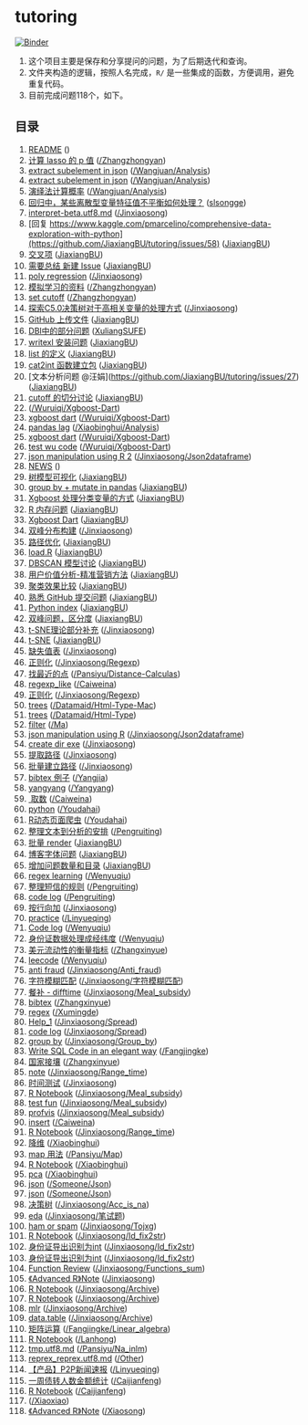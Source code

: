 
<!-- README.md is generated from README.Rmd. Please edit that file -->

# tutoring

<!-- badges: start -->

[![Binder](https://mybinder.org/badge_logo.svg)](https://mybinder.org/v2/gh/JiaxiangBU/tutoring/master)
<!-- badges: end -->

1.  这个项目主要是保存和分享提问的问题，为了后期迭代和查询。
2.  文件夹构造的逻辑，按照人名完成，`R/` 是一些集成的函数，方便调用，避免重复代码。
3.  目前完成问题118个，如下。

## 目录

1.  [README](https://jiaxiangbu.github.io/tutoring//README)
    ([](https://github.com/JiaxiangBU/tutoring/tree/master//README.md))
2.  [计算 lasso 的 p
    值](https://jiaxiangbu.github.io/tutoring//zhangzhongyan/glmnet.html)
    ([/Zhangzhongyan](https://github.com/JiaxiangBU/tutoring/tree/master//zhangzhongyan/glmnet.html))
3.  [extract subelement in
    json](https://jiaxiangbu.github.io/tutoring//wangjuan/analysis/extract_subelement_in_json)
    ([/Wangjuan/Analysis](https://github.com/JiaxiangBU/tutoring/tree/master//wangjuan/analysis/extract_subelement_in_json.md))
4.  [extract subelement in
    json](https://mybinder.org/v2/gh/JiaxiangBU/tutoring/master?filepath=wangjuan%2Fanalysis%2Fextract_subelement_in_json.ipynb)
    ([/Wangjuan/Analysis](https://github.com/JiaxiangBU/tutoring/tree/master//wangjuan/analysis/extract_subelement_in_json.ipynb))
5.  [演绎法计算概率](https://jiaxiangbu.github.io/tutoring//wangjuan/analysis/prob-deduction)
    ([/Wangjuan/Analysis](https://github.com/JiaxiangBU/tutoring/tree/master//wangjuan/analysis/prob-deduction.md))
6.  [回归中，某些离散型变量特征值不平衡如何处理？](https://github.com/JiaxiangBU/tutoring/issues/61)
    ([slsongge](https://github.com/users/slsongge))
7.  [interpret-beta.utf8.md](https://jiaxiangbu.github.io/tutoring//jinxiaosong/interpret-beta.html)
    ([/Jinxiaosong](https://github.com/JiaxiangBU/tutoring/tree/master//jinxiaosong/interpret-beta.html))
8.  [回复
    https://www.kaggle.com/pmarcelino/comprehensive-data-exploration-with-python](https://github.com/JiaxiangBU/tutoring/issues/58)
    ([JiaxiangBU](https://github.com/users/JiaxiangBU))
9.  [交叉项](https://github.com/JiaxiangBU/tutoring/issues/52)
    ([JiaxiangBU](https://github.com/users/JiaxiangBU))
10. [需要总结 新建 Issue](https://github.com/JiaxiangBU/tutoring/issues/51)
    ([JiaxiangBU](https://github.com/users/JiaxiangBU))
11. [poly
    regression](https://jiaxiangbu.github.io/tutoring//jinxiaosong/poly-regression)
    ([/Jinxiaosong](https://github.com/JiaxiangBU/tutoring/tree/master//jinxiaosong/poly-regression.md))
12. [模拟学习的资料](https://jiaxiangbu.github.io/tutoring//zhangzhongyan/sim-learning)
    ([/Zhangzhongyan](https://github.com/JiaxiangBU/tutoring/tree/master//zhangzhongyan/sim-learning.md))
13. [set
    cutoff](https://jiaxiangbu.github.io/tutoring//zhangzhongyan/set-cutoff)
    ([/Zhangzhongyan](https://github.com/JiaxiangBU/tutoring/tree/master//zhangzhongyan/set-cutoff.md))
14. [探索C5.0决策树对于高相关变量的处理方式](https://jiaxiangbu.github.io/tutoring//jinxiaosong/corr_c50_test.html)
    ([/Jinxiaosong](https://github.com/JiaxiangBU/tutoring/tree/master//jinxiaosong/corr_c50_test.html))
15. [GitHub 上传文件](https://github.com/JiaxiangBU/tutoring/issues/47)
    ([JiaxiangBU](https://github.com/users/JiaxiangBU))
16. [DBI中的部分问题](https://github.com/JiaxiangBU/tutoring/issues/39)
    ([XuliangSUFE](https://github.com/users/XuliangSUFE))
17. [writexl 安装问题](https://github.com/JiaxiangBU/tutoring/issues/35)
    ([JiaxiangBU](https://github.com/users/JiaxiangBU))
18. [list 的定义](https://github.com/JiaxiangBU/tutoring/issues/37)
    ([JiaxiangBU](https://github.com/users/JiaxiangBU))
19. [cat2int 函数建立包](https://github.com/JiaxiangBU/tutoring/issues/33)
    ([JiaxiangBU](https://github.com/users/JiaxiangBU))
20. \[文本分析问题 @汪娟\](<https://github.com/JiaxiangBU/tutoring/issues/27>)
    ([JiaxiangBU](https://github.com/users/JiaxiangBU))
21. [cutoff 的切分讨论](https://github.com/JiaxiangBU/tutoring/issues/26)
    ([JiaxiangBU](https://github.com/users/JiaxiangBU))
22. [](https://jiaxiangbu.github.io/tutoring//wuruiqi/xgboost-dart/xgboost-dart.html)
    ([/Wuruiqi/Xgboost-Dart](https://github.com/JiaxiangBU/tutoring/tree/master//wuruiqi/xgboost-dart/xgboost-dart.html))
23. [xgboost
    dart](https://mybinder.org/v2/gh/JiaxiangBU/tutoring/master?filepath=wuruiqi%2Fxgboost-dart%2Fxgboost-dart.ipynb)
    ([/Wuruiqi/Xgboost-Dart](https://github.com/JiaxiangBU/tutoring/tree/master//wuruiqi/xgboost-dart/xgboost-dart.ipynb))
24. [pandas
    lag](https://mybinder.org/v2/gh/JiaxiangBU/tutoring/master?filepath=xiaobinghui%2Fanalysis%2Fpandas-lag.ipynb)
    ([/Xiaobinghui/Analysis](https://github.com/JiaxiangBU/tutoring/tree/master//xiaobinghui/analysis/pandas-lag.ipynb))
25. [xgboost
    dart](https://jiaxiangbu.github.io/tutoring//wuruiqi/xgboost-dart/xgboost-dart)
    ([/Wuruiqi/Xgboost-Dart](https://github.com/JiaxiangBU/tutoring/tree/master//wuruiqi/xgboost-dart/xgboost-dart.md))
26. [test wu
    code](https://mybinder.org/v2/gh/JiaxiangBU/tutoring/master?filepath=wuruiqi%2Fxgboost-dart%2Ftest-wu-code.ipynb)
    ([/Wuruiqi/Xgboost-Dart](https://github.com/JiaxiangBU/tutoring/tree/master//wuruiqi/xgboost-dart/test-wu-code.ipynb))
27. [json manipulation using
    R 2](https://jiaxiangbu.github.io/tutoring//jinxiaosong/json2dataframe/json2df-2019-04-28)
    ([/Jinxiaosong/Json2dataframe](https://github.com/JiaxiangBU/tutoring/tree/master//jinxiaosong/json2dataframe/json2df-2019-04-28.md))
28. [NEWS](https://jiaxiangbu.github.io/tutoring//NEWS)
    ([](https://github.com/JiaxiangBU/tutoring/tree/master//NEWS.md))
29. [树模型可视化](https://github.com/JiaxiangBU/tutoring/issues/25)
    ([JiaxiangBU](https://github.com/users/JiaxiangBU))
30. [group by + mutate in
    pandas](https://github.com/JiaxiangBU/tutoring/issues/24)
    ([JiaxiangBU](https://github.com/users/JiaxiangBU))
31. [Xgboost
    处理分类变量的方式](https://github.com/JiaxiangBU/tutoring/issues/20)
    ([JiaxiangBU](https://github.com/users/JiaxiangBU))
32. [R 内存问题](https://github.com/JiaxiangBU/tutoring/issues/19)
    ([JiaxiangBU](https://github.com/users/JiaxiangBU))
33. [Xgboost Dart](https://github.com/JiaxiangBU/tutoring/issues/18)
    ([JiaxiangBU](https://github.com/users/JiaxiangBU))
34. [双峰分布构建](https://jiaxiangbu.github.io/tutoring//jinxiaosong/distribution-trick)
    ([/Jinxiaosong](https://github.com/JiaxiangBU/tutoring/tree/master//jinxiaosong/distribution-trick.md))
35. [路径优化](https://github.com/JiaxiangBU/tutoring/issues/17)
    ([JiaxiangBU](https://github.com/users/JiaxiangBU))
36. [load.R](https://github.com/JiaxiangBU/tutoring/issues/16)
    ([JiaxiangBU](https://github.com/users/JiaxiangBU))
37. [DBSCAN 模型讨论](https://github.com/JiaxiangBU/tutoring/issues/14)
    ([JiaxiangBU](https://github.com/users/JiaxiangBU))
38. [用户价值分析-精准营销方法](https://github.com/JiaxiangBU/tutoring/issues/13)
    ([JiaxiangBU](https://github.com/users/JiaxiangBU))
39. [聚类效果比较](https://github.com/JiaxiangBU/tutoring/issues/12)
    ([JiaxiangBU](https://github.com/users/JiaxiangBU))
40. [熟悉 GitHub 提交问题](https://github.com/JiaxiangBU/tutoring/issues/10)
    ([JiaxiangBU](https://github.com/users/JiaxiangBU))
41. [Python index](https://github.com/JiaxiangBU/tutoring/issues/9)
    ([JiaxiangBU](https://github.com/users/JiaxiangBU))
42. [双峰问题，区分度](https://github.com/JiaxiangBU/tutoring/issues/8)
    ([JiaxiangBU](https://github.com/users/JiaxiangBU))
43. [t-SNE理论部分补充](https://jiaxiangbu.github.io/tutoring//jinxiaosong/t-sne-theory.html)
    ([/Jinxiaosong](https://github.com/JiaxiangBU/tutoring/tree/master//jinxiaosong/t-sne-theory.html))
44. [t-SNE](https://github.com/JiaxiangBU/tutoring/issues/7)
    ([JiaxiangBU](https://github.com/users/JiaxiangBU))
45. [缺失值表](https://jiaxiangbu.github.io/tutoring//jinxiaosong/na-summary)
    ([/Jinxiaosong](https://github.com/JiaxiangBU/tutoring/tree/master//jinxiaosong/na-summary.md))
46. [正则化](https://jiaxiangbu.github.io/tutoring//jinxiaosong/regexp/str_match)
    ([/Jinxiaosong/Regexp](https://github.com/JiaxiangBU/tutoring/tree/master//jinxiaosong/regexp/str_match.md))
47. [找最近的点](https://jiaxiangbu.github.io/tutoring//pansiyu/distance-calculas/readme-dist-cal)
    ([/Pansiyu/Distance-Calculas](https://github.com/JiaxiangBU/tutoring/tree/master//pansiyu/distance-calculas/readme-dist-cal.md))
48. [regexp\_like](https://jiaxiangbu.github.io/tutoring//caiweina/regexp_like)
    ([/Caiweina](https://github.com/JiaxiangBU/tutoring/tree/master//caiweina/regexp_like.md))
49. [正则化](https://jiaxiangbu.github.io/tutoring//jinxiaosong/regexp/str_match-02)
    ([/Jinxiaosong/Regexp](https://github.com/JiaxiangBU/tutoring/tree/master//jinxiaosong/regexp/str_match-02.md))
50. [trees](https://jiaxiangbu.github.io/tutoring//dataMaid/html-type-mac/dataMaid_trees.html)
    ([/Datamaid/Html-Type-Mac](https://github.com/JiaxiangBU/tutoring/tree/master//dataMaid/html-type-mac/dataMaid_trees.html))
51. [trees](https://jiaxiangbu.github.io/tutoring//dataMaid/html-type/dataMaid_trees.html)
    ([/Datamaid/Html-Type](https://github.com/JiaxiangBU/tutoring/tree/master//dataMaid/html-type/dataMaid_trees.html))
52. [filter](https://mybinder.org/v2/gh/JiaxiangBU/tutoring/master?filepath=ma%2Ffilter.ipynb)
    ([/Ma](https://github.com/JiaxiangBU/tutoring/tree/master//ma/filter.ipynb))
53. [json manipulation using
    R](https://jiaxiangbu.github.io/tutoring//jinxiaosong/json2dataframe/json2dataframe)
    ([/Jinxiaosong/Json2dataframe](https://github.com/JiaxiangBU/tutoring/tree/master//jinxiaosong/json2dataframe/json2dataframe.md))
54. [create dir
    exe](https://jiaxiangbu.github.io/tutoring//jinxiaosong/create_dir_exe)
    ([/Jinxiaosong](https://github.com/JiaxiangBU/tutoring/tree/master//jinxiaosong/create_dir_exe.md))
55. [提取路径](https://jiaxiangbu.github.io/tutoring//jinxiaosong/extract_path_part)
    ([/Jinxiaosong](https://github.com/JiaxiangBU/tutoring/tree/master//jinxiaosong/extract_path_part.md))
56. [批量建立路径](https://jiaxiangbu.github.io/tutoring//jinxiaosong/batch_create_dir)
    ([/Jinxiaosong](https://github.com/JiaxiangBU/tutoring/tree/master//jinxiaosong/batch_create_dir.md))
57. [bibtex 例子](https://jiaxiangbu.github.io/tutoring//yangjia/bibtex)
    ([/Yangjia](https://github.com/JiaxiangBU/tutoring/tree/master//yangjia/bibtex.md))
58. [yangyang](https://mybinder.org/v2/gh/JiaxiangBU/tutoring/master?filepath=yangyang%2Fyangyang.ipynb)
    ([/Yangyang](https://github.com/JiaxiangBU/tutoring/tree/master//yangyang/yangyang.ipynb))
59. [ 取数](https://jiaxiangbu.github.io/tutoring//caiweina/regex)
    ([/Caiweina](https://github.com/JiaxiangBU/tutoring/tree/master//caiweina/regex.md))
60. [python](https://mybinder.org/v2/gh/JiaxiangBU/tutoring/master?filepath=youdahai%2Fpython.ipynb)
    ([/Youdahai](https://github.com/JiaxiangBU/tutoring/tree/master//youdahai/python.ipynb))
61. [R动态页面爬虫](https://jiaxiangbu.github.io/tutoring//youdahai/rcookies)
    ([/Youdahai](https://github.com/JiaxiangBU/tutoring/tree/master//youdahai/rcookies.md))
62. [整理文本到分析的安排](https://jiaxiangbu.github.io/tutoring//pengruiting/ana)
    ([/Pengruiting](https://github.com/JiaxiangBU/tutoring/tree/master//pengruiting/ana.md))
63. [批量 render](https://github.com/JiaxiangBU/tutoring/issues/4)
    ([JiaxiangBU](https://github.com/users/JiaxiangBU))
64. [博客字体问题](https://github.com/JiaxiangBU/tutoring/issues/3)
    ([JiaxiangBU](https://github.com/users/JiaxiangBU))
65. [增加问题数量和目录](https://github.com/JiaxiangBU/tutoring/issues/2)
    ([JiaxiangBU](https://github.com/users/JiaxiangBU))
66. [regex
    learning](https://jiaxiangbu.github.io/tutoring//wenyuqiu/regex_learning)
    ([/Wenyuqiu](https://github.com/JiaxiangBU/tutoring/tree/master//wenyuqiu/regex_learning.md))
67. [整理短信的规则](https://jiaxiangbu.github.io/tutoring//pengruiting/rule)
    ([/Pengruiting](https://github.com/JiaxiangBU/tutoring/tree/master//pengruiting/rule.md))
68. [code
    log](https://jiaxiangbu.github.io/tutoring//pengruiting/code_log)
    ([/Pengruiting](https://github.com/JiaxiangBU/tutoring/tree/master//pengruiting/code_log.md))
69. [按行向加](https://jiaxiangbu.github.io/tutoring//jinxiaosong/row_sum)
    ([/Jinxiaosong](https://github.com/JiaxiangBU/tutoring/tree/master//jinxiaosong/row_sum.md))
70. [practice](https://jiaxiangbu.github.io/tutoring//linyueqing/practice)
    ([/Linyueqing](https://github.com/JiaxiangBU/tutoring/tree/master//linyueqing/practice.md))
71. [Code
    log](https://jiaxiangbu.github.io/tutoring//wenyuqiu/regex_code_log)
    ([/Wenyuqiu](https://github.com/JiaxiangBU/tutoring/tree/master//wenyuqiu/regex_code_log.md))
72. [身份证数据处理成经纬度](https://jiaxiangbu.github.io/tutoring//wenyuqiu/lat_and_long)
    ([/Wenyuqiu](https://github.com/JiaxiangBU/tutoring/tree/master//wenyuqiu/lat_and_long.md))
73. [美元流动性的衡量指标](https://jiaxiangbu.github.io/tutoring//zhangxinyue/target)
    ([/Zhangxinyue](https://github.com/JiaxiangBU/tutoring/tree/master//zhangxinyue/target.md))
74. [leecode](https://jiaxiangbu.github.io/tutoring//wenyuqiu/leecode)
    ([/Wenyuqiu](https://github.com/JiaxiangBU/tutoring/tree/master//wenyuqiu/leecode.md))
75. [anti
    fraud](https://jiaxiangbu.github.io/tutoring//jinxiaosong/anti_fraud/note)
    ([/Jinxiaosong/Anti\_fraud](https://github.com/JiaxiangBU/tutoring/tree/master//jinxiaosong/anti_fraud/note.md))
76. [字符模糊匹配](https://jiaxiangbu.github.io/tutoring//jinxiaosong/字符模糊匹配/join)
    ([/Jinxiaosong/字符模糊匹配](https://github.com/JiaxiangBU/tutoring/tree/master//jinxiaosong/字符模糊匹配/join.md))
77. [餐补 -
    difftime](https://jiaxiangbu.github.io/tutoring//jinxiaosong/meal_subsidy/difftime)
    ([/Jinxiaosong/Meal\_subsidy](https://github.com/JiaxiangBU/tutoring/tree/master//jinxiaosong/meal_subsidy/difftime.md))
78. [bibtex](https://jiaxiangbu.github.io/tutoring//zhangxinyue/bibtex)
    ([/Zhangxinyue](https://github.com/JiaxiangBU/tutoring/tree/master//zhangxinyue/bibtex.md))
79. [regex](https://jiaxiangbu.github.io/tutoring//xumingde/regex)
    ([/Xumingde](https://github.com/JiaxiangBU/tutoring/tree/master//xumingde/regex.md))
80. [Help\_1](https://jiaxiangbu.github.io/tutoring//jinxiaosong/spread/song_help_1.html)
    ([/Jinxiaosong/Spread](https://github.com/JiaxiangBU/tutoring/tree/master//jinxiaosong/spread/song_help_1.html))
81. [code
    log](https://jiaxiangbu.github.io/tutoring//jinxiaosong/spread/code_log)
    ([/Jinxiaosong/Spread](https://github.com/JiaxiangBU/tutoring/tree/master//jinxiaosong/spread/code_log.md))
82. [group
    by](https://jiaxiangbu.github.io/tutoring//jinxiaosong/group_by/group_by)
    ([/Jinxiaosong/Group\_by](https://github.com/JiaxiangBU/tutoring/tree/master//jinxiaosong/group_by/group_by.md))
83. [Write SQL Code in an elegant
    way](https://jiaxiangbu.github.io/tutoring//fangjingke/write_sql_in_elegant_way)
    ([/Fangjingke](https://github.com/JiaxiangBU/tutoring/tree/master//fangjingke/write_sql_in_elegant_way.md))
84. [国家接壤](https://jiaxiangbu.github.io/tutoring//zhangxinyue/border)
    ([/Zhangxinyue](https://github.com/JiaxiangBU/tutoring/tree/master//zhangxinyue/border.md))
85. [note](https://jiaxiangbu.github.io/tutoring//jinxiaosong/range_time/note)
    ([/Jinxiaosong/Range\_time](https://github.com/JiaxiangBU/tutoring/tree/master//jinxiaosong/range_time/note.md))
86. [时间测试](https://jiaxiangbu.github.io/tutoring//jinxiaosong/time)
    ([/Jinxiaosong](https://github.com/JiaxiangBU/tutoring/tree/master//jinxiaosong/time.md))
87. [R
    Notebook](https://jiaxiangbu.github.io/tutoring//jinxiaosong/meal_subsidy/test_fun.nb.html)
    ([/Jinxiaosong/Meal\_subsidy](https://github.com/JiaxiangBU/tutoring/tree/master//jinxiaosong/meal_subsidy/test_fun.nb.html))
88. [test
    fun](https://jiaxiangbu.github.io/tutoring//jinxiaosong/meal_subsidy/test_fun)
    ([/Jinxiaosong/Meal\_subsidy](https://github.com/JiaxiangBU/tutoring/tree/master//jinxiaosong/meal_subsidy/test_fun.md))
89. [profvis](https://jiaxiangbu.github.io/tutoring//jinxiaosong/meal_subsidy/profile.html)
    ([/Jinxiaosong/Meal\_subsidy](https://github.com/JiaxiangBU/tutoring/tree/master//jinxiaosong/meal_subsidy/profile.html))
90. [insert](https://jiaxiangbu.github.io/tutoring//caiweina/insert)
    ([/Caiweina](https://github.com/JiaxiangBU/tutoring/tree/master//caiweina/insert.md))
91. [R
    Notebook](https://jiaxiangbu.github.io/tutoring//jinxiaosong/range_time/note.nb.html)
    ([/Jinxiaosong/Range\_time](https://github.com/JiaxiangBU/tutoring/tree/master//jinxiaosong/range_time/note.nb.html))
92. [降维](https://jiaxiangbu.github.io/tutoring//xiaobinghui/pca)
    ([/Xiaobinghui](https://github.com/JiaxiangBU/tutoring/tree/master//xiaobinghui/pca.md))
93. [map 用法](https://jiaxiangbu.github.io/tutoring//pansiyu/map/map)
    ([/Pansiyu/Map](https://github.com/JiaxiangBU/tutoring/tree/master//pansiyu/map/map.md))
94. [R
    Notebook](https://jiaxiangbu.github.io/tutoring//xiaobinghui/README.nb.html)
    ([/Xiaobinghui](https://github.com/JiaxiangBU/tutoring/tree/master//xiaobinghui/README.nb.html))
95. [pca](https://jiaxiangbu.github.io/tutoring//xiaobinghui/pca.nb.html)
    ([/Xiaobinghui](https://github.com/JiaxiangBU/tutoring/tree/master//xiaobinghui/pca.nb.html))
96. [json](https://jiaxiangbu.github.io/tutoring//someone/json/json.nb.html)
    ([/Someone/Json](https://github.com/JiaxiangBU/tutoring/tree/master//someone/json/json.nb.html))
97. [json](https://jiaxiangbu.github.io/tutoring//someone/json/json)
    ([/Someone/Json](https://github.com/JiaxiangBU/tutoring/tree/master//someone/json/json.md))
98. [决策树](https://jiaxiangbu.github.io/tutoring//jinxiaosong/acc_is_na/README)
    ([/Jinxiaosong/Acc\_is\_na](https://github.com/JiaxiangBU/tutoring/tree/master//jinxiaosong/acc_is_na/README.md))
99. [eda](https://jiaxiangbu.github.io/tutoring//jinxiaosong/笔试题/eda.nb.html)
    ([/Jinxiaosong/笔试题](https://github.com/JiaxiangBU/tutoring/tree/master//jinxiaosong/笔试题/eda.nb.html))
100. [ham or
     spam](https://jiaxiangbu.github.io/tutoring//jinxiaosong/tojxg/sms_start.html)
     ([/Jinxiaosong/Tojxg](https://github.com/JiaxiangBU/tutoring/tree/master//jinxiaosong/tojxg/sms_start.html))
101. [R
     Notebook](https://jiaxiangbu.github.io/tutoring//jinxiaosong/id_fix2str/note.nb.html)
     ([/Jinxiaosong/Id\_fix2str](https://github.com/JiaxiangBU/tutoring/tree/master//jinxiaosong/id_fix2str/note.nb.html))
102. [身份证导出识别为int](https://jiaxiangbu.github.io/tutoring//jinxiaosong/id_fix2str/note.html)
     ([/Jinxiaosong/Id\_fix2str](https://github.com/JiaxiangBU/tutoring/tree/master//jinxiaosong/id_fix2str/note.html))
103. [身份证导出识别为int](https://jiaxiangbu.github.io/tutoring//jinxiaosong/id_fix2str/README)
     ([/Jinxiaosong/Id\_fix2str](https://github.com/JiaxiangBU/tutoring/tree/master//jinxiaosong/id_fix2str/README.md))
104. [Function
     Review](https://jiaxiangbu.github.io/tutoring//jinxiaosong/functions_sum/note.nb.html)
     ([/Jinxiaosong/Functions\_sum](https://github.com/JiaxiangBU/tutoring/tree/master//jinxiaosong/functions_sum/note.nb.html))
105. [《Advanced
     R》Note](https://jiaxiangbu.github.io/tutoring//jinxiaosong/english_display.html)
     ([/Jinxiaosong](https://github.com/JiaxiangBU/tutoring/tree/master//jinxiaosong/english_display.html))
106. [R
     Notebook](https://jiaxiangbu.github.io/tutoring//jinxiaosong/archive/xiaosong2.nb.html)
     ([/Jinxiaosong/Archive](https://github.com/JiaxiangBU/tutoring/tree/master//jinxiaosong/archive/xiaosong2.nb.html))
107. [R
     Notebook](https://jiaxiangbu.github.io/tutoring//jinxiaosong/archive/xiaosong1.nb.html)
     ([/Jinxiaosong/Archive](https://github.com/JiaxiangBU/tutoring/tree/master//jinxiaosong/archive/xiaosong1.nb.html))
108. [mlr](https://jiaxiangbu.github.io/tutoring//jinxiaosong/archive/mlr.html)
     ([/Jinxiaosong/Archive](https://github.com/JiaxiangBU/tutoring/tree/master//jinxiaosong/archive/mlr.html))
109. [data.table](https://jiaxiangbu.github.io/tutoring//jinxiaosong/archive/data_table.html)
     ([/Jinxiaosong/Archive](https://github.com/JiaxiangBU/tutoring/tree/master//jinxiaosong/archive/data_table.html))
110. [矩阵运算](https://jiaxiangbu.github.io/tutoring//fangjingke/linear_algebra/README)
     ([/Fangjingke/Linear\_algebra](https://github.com/JiaxiangBU/tutoring/tree/master//fangjingke/linear_algebra/README.md))
111. [R
     Notebook](https://jiaxiangbu.github.io/tutoring//lanhong/patientId2MedicineId)
     ([/Lanhong](https://github.com/JiaxiangBU/tutoring/tree/master//lanhong/patientId2MedicineId.md))
112. [tmp.utf8.md](https://jiaxiangbu.github.io/tutoring//pansiyu/NA_inlm/tmp.html)
     ([/Pansiyu/Na\_inlm](https://github.com/JiaxiangBU/tutoring/tree/master//pansiyu/NA_inlm/tmp.html))
113. [reprex\_reprex.utf8.md](https://jiaxiangbu.github.io/tutoring//other/dup_incol.html)
     ([/Other](https://github.com/JiaxiangBU/tutoring/tree/master//other/dup_incol.html))
114. [【产品】P2P新闻速报](https://jiaxiangbu.github.io/tutoring//linyueqing/useMarkdown.html)
     ([/Linyueqing](https://github.com/JiaxiangBU/tutoring/tree/master//linyueqing/useMarkdown.html))
115. [一周债转人数金额统计](https://jiaxiangbu.github.io/tutoring//caijianfeng/ptrans.html)
     ([/Caijianfeng](https://github.com/JiaxiangBU/tutoring/tree/master//caijianfeng/ptrans.html))
116. [R
     Notebook](https://jiaxiangbu.github.io/tutoring//caijianfeng/note.nb.html)
     ([/Caijianfeng](https://github.com/JiaxiangBU/tutoring/tree/master//caijianfeng/note.nb.html))
117. [](https://jiaxiangbu.github.io/tutoring//xiaoxiao/xiaoxiao_180602.html)
     ([/Xiaoxiao](https://github.com/JiaxiangBU/tutoring/tree/master//xiaoxiao/xiaoxiao_180602.html))
118. [《Advanced
     R》Note](https://jiaxiangbu.github.io/tutoring//xiaosong/english_display.html)
     ([/Xiaosong](https://github.com/JiaxiangBU/tutoring/tree/master//xiaosong/english_display.html))
